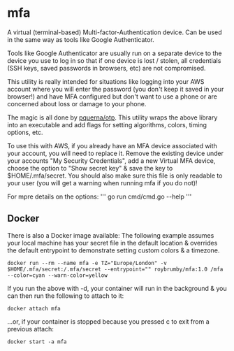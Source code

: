 # mfa

A virtual (terminal-based) Multi-factor-Authentication device.
Can be used in the same way as tools like Google Authenticator.

Tools like Google Authenticator are usually run on a separate device to the device you use to log in so that if one device is lost / stolen, all credentials (SSH keys, saved passwords in browsers, etc) are not compromised.

This utility is really intended for situations like logging into your AWS account where you will enter the password (you don't keep it saved in your browser!) and have MFA configured but don't want to use a phone or are concerned about loss or damage to your phone.

The magic is all done by [pquerna/otp](http://github.com/pquerna/otp).
This utility wraps the above library into an executable and add flags for setting algorithms, colors, timing options, etc.

To use this with AWS, if you already have an MFA device associated with your account, you will need to replace it.
Remove the existing device under your accounts "My Security Credentials", add a new Virtual MFA device, choose the option to "Show secret key" & save the key to $HOME/.mfa/secret. You should also make sure this file is only readable to your user (you will get a warning when running mfa if you do not)!

For mpre details on the options:
'''
go run cmd/cmd.go --help
'''

## Docker
There is also a Docker image available:
The following example assumes your local machine has your secret file in the default location & overrides the default entrypoint to demonstrate setting custom colors & a timezone.
```
docker run --rm --name mfa -e TZ="Europe/London" -v $HOME/.mfa/secret:/.mfa/secret --entrypoint="" roybrumby/mfa:1.0 /mfa --color=cyan --warn-color=yellow
```
If you run the above with -d, your container will run in the background & you can then run the following to attach to it:
```
docker attach mfa
```
...or, if your container is stopped because you pressed <ctrl>c to exit from a previous attach:
```
docker start -a mfa
```